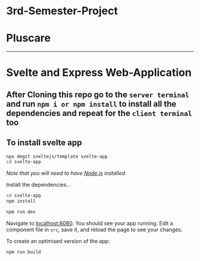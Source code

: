 ﻿# 3rd-Semester-Project 
 # Pluscare

---

# Svelte and Express Web-Application

## After Cloning this repo go to the `server terminal` and run `npm i or npm install` to install all the dependencies and repeat for the `client terminal` too

## To install svelte app

```bash
npx degit sveltejs/template svelte-app
cd svelte-app
```

*Note that you will need to have [Node.js](https://nodejs.org) installed.*

Install the dependencies...

```bash
cd svelte-app
npm install
```

```bash
npm run dev
```

Navigate to [localhost:8080](http://localhost:8080). You should see your app running. Edit a component file in `src`, save it, and reload the page to see your changes.


To create an optimised version of the app:

```bash
npm run build
